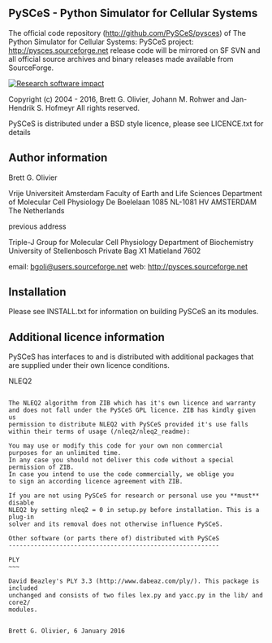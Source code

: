 PySCeS - Python Simulator for Cellular Systems
----------------------------------------------
The official code repository (http://github.com/PySCeS/pysces) of The Python Simulator for Cellular Systems: PySCeS project: http://pysces.sourceforge.net release code will be mirrored on SF SVN and all official source archives and binary releases made available from SourceForge.

[![Research software impact](http://depsy.org/api/package/pypi/PySCeS/badge.svg)](http://depsy.org/package/python/PySCeS)

Copyright (c) 2004 - 2016, Brett G. Olivier, Johann M. Rohwer and Jan-Hendrik S. Hofmeyr
All rights reserved.

PySCeS is distributed under a BSD style licence, please see LICENCE.txt for details


Author information
------------------

Brett G. Olivier

Vrije Universiteit Amsterdam
Faculty of Earth and Life Sciences
Department of Molecular Cell Physiology
De Boelelaan 1085
NL-1081 HV AMSTERDAM
The Netherlands

previous address

Triple-J Group for Molecular Cell Physiology
Department of Biochemistry
University of Stellenbosch
Private Bag X1
Matieland
7602


email: bgoli@users.sourceforge.net
web:   http://pysces.sourceforge.net

Installation
------------

Please see INSTALL.txt for information on building PySCeS an its modules.


Additional licence information
------------------------------

PySCeS has interfaces to and is distributed with additional packages that
are supplied under their own licence conditions.

NLEQ2
~~~~~

The NLEQ2 algorithm from ZIB which has it's own licence and warranty
and does not fall under the PySCeS GPL licence. ZIB has kindly given us
permission to distribute NLEQ2 with PySCeS provided it's use falls
within their terms of usage (/nleq2/nleq2_readme):

You may use or modify this code for your own non commercial
purposes for an unlimited time.
In any case you should not deliver this code without a special
permission of ZIB.
In case you intend to use the code commercially, we oblige you
to sign an according licence agreement with ZIB.

If you are not using PySCeS for research or personal use you **must** disable
NLEQ2 by setting nleq2 = 0 in setup.py before installation. This is a plug-in
solver and its removal does not otherwise influence PySCeS.

Other software (or parts there of) distributed with PySCeS
----------------------------------------------------------

PLY
~~~

David Beazley's PLY 3.3 (http://www.dabeaz.com/ply/). This package is included
unchanged and consists of two files lex.py and yacc.py in the lib/ and core2/
modules.


Brett G. Olivier, 6 January 2016

